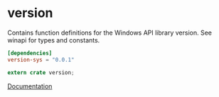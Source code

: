 # version #
Contains function definitions for the Windows API library version. See winapi for types and constants.

```toml
[dependencies]
version-sys = "0.0.1"
```

```rust
extern crate version;
```

[Documentation](https://retep998.github.io/doc/winapi/version/)
